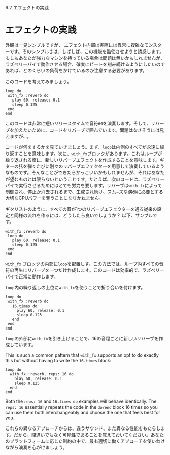 6.2 エフェクトの実践

# エフェクトの実践 

外観は一見シンプルですが、 エフェクト内部は実際には異常に複雑なモンスターです。そのシンプルさは、しばしば、この機能を酷使させようと誘惑します。もしもあなたが強力なマシンを持っている場合は問題は無いかもしれませんが、ラズベリーパイで動作させる場合、確実にビートを刻み続けるようにしたいのであれば、どのくらいの負荷をかけているのか注意する必要があります。

このコードを考えてみましょう。

```
loop do
 with_fx :reverb do
   play 60, release: 0.1
   sleep 0.125
 end
end
```

このコードは非常に短いリリースタイムで音符`60`を演奏します。そして、リバーブを加えたいために、コードをリバーブで囲んでいます。問題はなさそうには見えますが…。

コードが何をするかを見ていきましょう。まず、`loop`は内側のすべてが永遠に繰り返すことを意味します。次に、`with_fx`ブロックがあります。これはループが繰り返される度に、新しいリバーブエフェクトを作成することを意味します。ギターの弦を弾くたびに別々のリバーブエフェクターを用意して演奏しているようなものです。そんなことができたらかっこいいかもしれませんが、それはあなたが望むものとは限らないということです。たとえば、次のコードは、ラズベリーパイで実行させるためにはとても労力を要します。リバーブは`with_fx`によって制御され、停止か消去されるまで、生成され続け、スム−ズな演奏に必要とする大切なCPUパワーを奪うことになりかねません。

ギタリストのように、すべての音が1つのリバーブエフェクターを通る従来の設定と同様の流れを作るには、どうしたら良いでしょうか？
以下、サンプルです。

```
with_fx :reverb do
 loop do
   play 60, release: 0.1
   sleep 0.125
 end
end
```

`with_fx` ブロックの内部に`loop`を配置しす。この方法では、ループ内すべての音符の再生にリバーブを一つだけ作成します。このコードは効率的で、ラズベリーパイで正常に動作します。

`loop`内の繰り返しの上位に`with_fx`を使うことで折り合いを付けます。

```
loop do
 with_fx :reverb do
   16.times do
     play 60, release: 0.1
     sleep 0.125
   end
 end
end
```

`loop`の外部に`with_fx`を引き上げることで、16の音程ごとに新しいリバーブを作成しています。

This is such a common pattern that `with_fx` supports an opt to do
exactly this but without having to write the `16.times` block:

```
loop do
  with_fx :reverb, reps: 16 do
    play 60, release: 0.1
    sleep 0.125
  end
end
```

Both the `reps: 16` and `16.times do` examples will behave
identically. The `reps: 16` essentially repeats the code in the `do/end`
block 16 times so you can use them both interchangeably and choose the
one that feels best for you.

これらの異なるアプローチからは、違うサウンド、また異なる性能をもたらします。だから、間違いでもなく可能性であることを覚えておいてください。あなたのプラットフォームに応じた制約の中で、最も適切に働くアプローチを使いわけながら演奏を心がけましょう。
